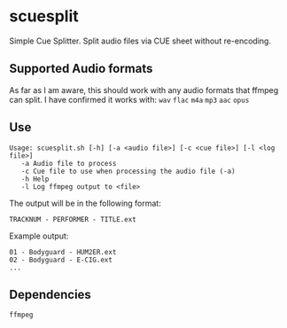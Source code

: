 # scuesplit
Simple Cue Splitter. Split audio files via CUE sheet without re-encoding.

## Supported Audio formats
As far as I am aware, this should work with any audio formats that ffmpeg can split. I have confirmed it works with: `wav` `flac` `m4a` `mp3` `aac` `opus`

## Use
```
Usage: scuesplit.sh [-h] [-a <audio file>] [-c <cue file>] [-l <log file>]
   -a Audio file to process
   -c Cue file to use when processing the audio file (-a)
   -h Help
   -l Log ffmpeg output to <file>
```
The output will be in the following format:
```
TRACKNUM - PERFORMER - TITLE.ext
```
Example output:
```
01 - Bodyguard - HUM2ER.ext
02 - Bodyguard - E-CIG.ext
...
```
## Dependencies
`ffmpeg`

